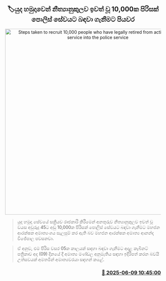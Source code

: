 <p align='center'><b><h2 align='center' title='Steps taken to recruit 10,000 people who have legally retired from active military service into the police service'>🏷යුද හමුදාවෙන් නීත්‍යානුකුලව ඉවත් වූ 10,000ක පිරිසක් පොලිස් සේවයට බඳවා ගැනීමට පියවර</h2></b></p>
<p align='center'><img src='https://helakuru.sgp1.cdn.digitaloceanspaces.com/esana/images/lib/srilanka-police[1].jpg' width='600' alt='Steps taken to recruit 10,000 people who have legally retired from active military service into the police service'></p>

> යුද හමුදා සේවයේ සක්‍රීයව රාජකාරි කිරීමෙන් අනතුරුව නීත්‍යානුකුලව ඉවත් වූ වයස අවුරුදු 45ට අඩු 10,000ක පිරිසක් පොලිස් සේවයට බඳවා ගැනීමට මහජන ආරක්ෂක අමාත්‍යංශය සැලසුම් කර ඇති බව මහජන ආරක්ෂක අමාත්‍ය ආනන්ද විජේපාල පවසනවා.

> ඒ අනුව, එම පිරිස වසර 05ක කාලයක් සඳහා බඳවා ගැනීමට අදාළ කැබිනට් පත්‍රිකාව අද (09) දිනයේ දී අමාත්‍ය මණ්ඩල අනුමැතිය සඳහා ඉදිරිපත් කරන බවයි උත්සවයක් අමතමින් අමාත්‍යවරයා සඳහන් කළේ.



<h3 align='right'><a href='https://www.helakuru.lk/esana/p/110829/'>📅 2025-06-09 10:45:00</a></h3>

